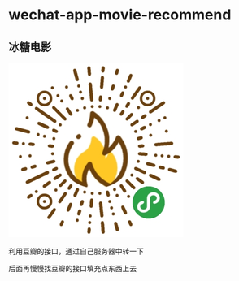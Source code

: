 # wechat-app-movie-recommend

## 冰糖电影

![](https://raw.githubusercontent.com/ccchhhccc/wechat-app-movie-recommend/master/gh_49bfc7517381_344.jpg)

利用豆瓣的接口，通过自己服务器中转一下

后面再慢慢找豆瓣的接口填充点东西上去